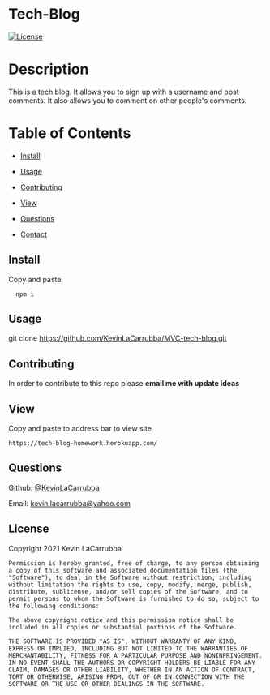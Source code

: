 # Tech-Blog 
  [![License](https://img.shields.io/badge/License-MIT-blue)](https://opensource.org/licenses/MIT)


  # Description
  
  This is a tech blog. It allows you to sign up with a username and post comments. It also allows you to comment on other people's comments. 
  
  # Table of Contents
  
  * [Install](#install)
  
  * [Usage](#usage)
  
  * [Contributing](#contributing)
  
  * [View](#view)
  
  * [Questions](#questions)

  * [Contact](#contact)
  
  ## Install
  
  Copy and paste 
  
  
      npm i 
  
  
  ## Usage

  git clone https://github.com/KevinLaCarrubba/MVC-tech-blog.git

  ## Contributing

  In order to contribute to this repo please **email me with update ideas**
  
  ## View

  Copy and paste to address bar to view site

  
    https://tech-blog-homework.herokuapp.com/
  
  
  ## Questions
  Github: [@KevinLaCarrubba](https://github.com/KevinLaCarrubba?tab=repositories)

  Email: kevin.lacarrubba@yahoo.com
  
  ## License
   Copyright 2021 Kevin LaCarrubba

    Permission is hereby granted, free of charge, to any person obtaining a copy of this software and associated documentation files (the "Software"), to deal in the Software without restriction, including without limitation the rights to use, copy, modify, merge, publish, distribute, sublicense, and/or sell copies of the Software, and to permit persons to whom the Software is furnished to do so, subject to the following conditions:

    The above copyright notice and this permission notice shall be included in all copies or substantial portions of the Software.

    THE SOFTWARE IS PROVIDED "AS IS", WITHOUT WARRANTY OF ANY KIND, EXPRESS OR IMPLIED, INCLUDING BUT NOT LIMITED TO THE WARRANTIES OF MERCHANTABILITY, FITNESS FOR A PARTICULAR PURPOSE AND NONINFRINGEMENT. IN NO EVENT SHALL THE AUTHORS OR COPYRIGHT HOLDERS BE LIABLE FOR ANY CLAIM, DAMAGES OR OTHER LIABILITY, WHETHER IN AN ACTION OF CONTRACT, TORT OR OTHERWISE, ARISING FROM, OUT OF OR IN CONNECTION WITH THE SOFTWARE OR THE USE OR OTHER DEALINGS IN THE SOFTWARE.
  
